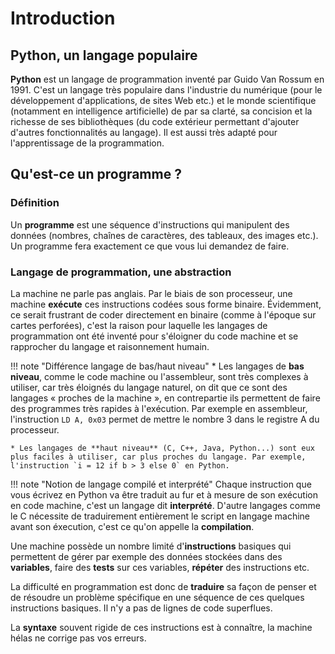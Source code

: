 # Introduction

## Python, un langage populaire

**Python** est un langage de programmation inventé par Guido Van Rossum en 1991. C'est un langage très populaire dans l'industrie du numérique (pour le développement d'applications, de sites Web etc.) et le monde scientifique (notamment en intelligence artificielle) de par sa clarté, sa concision et la richesse de ses bibliothèques (du code extérieur permettant d'ajouter d'autres fonctionnalités au langage). Il est aussi très adapté pour l'apprentissage de la programmation. 

## Qu'est-ce un programme ?

### Définition

Un **programme** est une séquence d'instructions qui manipulent des données (nombres, chaînes de caractères, des tableaux, des images etc.). Un programme fera exactement ce que vous lui demandez de faire.

### Langage de programmation, une abstraction

 La machine ne parle pas anglais. Par le biais de son processeur, une machine **exécute** ces instructions codées sous forme binaire. Évidemment, ce serait frustrant de coder directement en binaire (comme à l'époque sur cartes perforées), c'est la raison pour laquelle les langages de programmation ont été inventé pour s'éloigner du code machine et se rapprocher du langage et raisonnement humain.

!!! note "Différence langage de bas/haut niveau"
    * Les langages de **bas niveau**, comme le code machine ou l'assembleur, sont très complexes à utiliser, car très éloignés du langage naturel, on dit que ce sont des langages « proches de la machine », en contrepartie ils permettent de faire des programmes très rapides à l'exécution. Par exemple en assembleur, l'instruction `LD A, 0x03` permet de mettre le nombre 3 dans le registre A du processeur.

    * Les langages de **haut niveau** (C, C++, Java, Python...) sont eux plus faciles à utiliser, car plus proches du langage. Par exemple, l'instruction `i = 12 if b > 3 else 0` en Python. 


!!! note "Notion de langage compilé et interprété"
    Chaque instruction que vous écrivez en Python va être traduit au fur et à mesure de son exécution en code machine, c'est un langage dit **interprété**. D'autre langages comme le C nécessite de traduirement entièrement le script en langage machine avant son éxecution, c'est ce qu'on appelle la **compilation**.

Une machine possède un nombre limité d'**instructions** basiques qui permettent de gérer par exemple des données stockées dans des **variables**, faire des **tests** sur ces variables, **répéter** des instructions etc.


La difficulté en programmation est donc de **traduire** sa façon de penser et de résoudre un problème spécifique en une séquence de ces quelques instructions basiques. Il n'y a pas de lignes de code superflues.


La **syntaxe** souvent rigide de ces instructions est à connaître, la machine hélas ne corrige pas vos erreurs. 